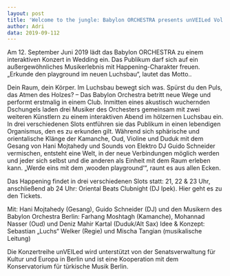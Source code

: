 ```yaml
---
layout: post
title: 'Welcome to the jungle: Babylon ORCHESTRA presents unVEILed Vol. II: Wooden Playground'
author: Adri
data: 2019-09-112
---
```


Am 12. September Juni 2019 lädt das Babylon ORCHESTRA zu einem interaktiven Konzert in Wedding ein.  Das Publikum darf sich auf ein außergewöhnliches Musikerlebnis mit Happening-Charakter freuen. „Erkunde den playground im neuen Luchsbau“, lautet das Motto.. 

Dein Raum, dein Körper. Im Luchsbau bewegt sich was. Spürst du den Puls, das Atmen des Holzes? – Das Babylon Orchestra betritt neue Wege und performt erstmalig in einem Club. Inmitten eines akustisch wuchernden Dschungels laden drei Musiker des Orchesters gemeinsam mit zwei weiteren Künstlern zu einem interaktiven Abend im hölzernen Luchsbau ein. In drei verschiedenen Slots entführen sie das Publikum in einen lebendigen Organismus, den es zu erkunden gilt. Während sich sphärische und orientalische Klänge der Kamanche, Oud, Violine und Duduk mit dem Gesang von Hani Mojtahedy und Sounds von Elektro DJ Guido Schneider vermischen, entsteht eine Welt, in der neue Verbindungen möglich werden und jeder sich selbst und die anderen als Einheit mit dem Raum erleben kann. „Werde eins mit dem ‚wooden playground‘“, raunt es aus allen Ecken.

Das Happening findet in drei verschiedenen Slots statt:
21, 22 & 23 Uhr, anschließend ab 24 Uhr: Oriental Beats Clubnight (DJ Ipek).
Hier geht es zu den Tickets.

Mit: Hani Mojtahedy (Gesang), Guido Schneider (DJ) und den Musikern des Babylon Orchestra Berlin: 
Farhang Moshtagh (Kamanche), Mohannad Nasser (Oud) und Deniz Mahir Kartal (Duduk/Alt Sax)
Idee & Konzept: Sebastian „Luchs“ Welker (Regie) und Mischa Tangian (musikalische Leitung)

Die Konzertreihe unVEILed wird unterstützt von der Senatsverwaltung für Kultur und Europa in Berlin und ist eine Kooperation mit dem Konservatorium für türkische Musik Berlin.
